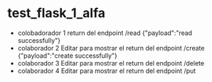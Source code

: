 # test_flask_1_alfa

- colobadorador 1 return del endpoint /read {"payload":"read successfully"}
- colaborador 2 Editar para mostrar el return del endpoint /create {"payload":"create successfully"}
- colaborador 3 Editar para mostrar el return del endpoint /delete 
- colaborador 4 Editar para mostrar el return del endpoint /put 
